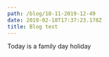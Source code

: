 ```yaml
---
path: /blog/18-11-2019-12-49
date: 2019-02-18T17:37:23.178Z
title: Blog test
---
```

Today is a family day holiday
